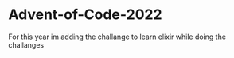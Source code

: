 # Advent-of-Code-2022

For this year im adding the challange to learn elixir while doing the challanges
